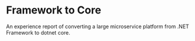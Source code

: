 # Framework to Core

An experience report of converting a large microservice platform from .NET Framework to dotnet core.
